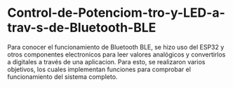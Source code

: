 # Control-de-Potenciom-tro-y-LED-a-trav-s-de-Bluetooth-BLE
Para conocer el funcionamiento de Bluetooth BLE, se hizo uso del ESP32 y otros componentes electronicos para leer valores analógicos y convertirlos a digitales a través de una aplicacion. Para esto, se realizaron varios objetivos, los cuales implementan funciones para comprobar el funcionamiento del sistema completo.
